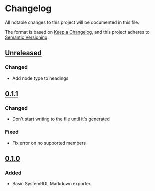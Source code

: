 # Changelog

All notable changes to this project will be documented in this file.

The format is based on [Keep a Changelog](https://keepachangelog.com/en/1.0.0/),
and this project adheres to [Semantic Versioning](https://semver.org/spec/v2.0.0.html).

## [Unreleased]
### Changed
- Add node type to headings

## [0.1.1]

### Changed
- Don't start writing to the file until it's generated

### Fixed
- Fix error on no supported members

## [0.1.0]

### Added
- Basic SystemRDL Markdown exporter.

[Unreleased]: https://github.com/MarekPikula/PeakRDL-Markdown/compare/v0.1.1...main
[0.1.1]: https://github.com/MarekPikula/PeakRDL-Markdown/compare/v0.1.0...v0.1.1
[0.1.0]: https://github.com/MarekPikula/PeakRDL-Markdown/compare/v0.0.0...v0.1.0
